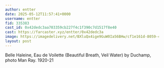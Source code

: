 ```yaml
---
author: entter
date: 2025-05-12T11:57:41+0000
username: entter
fid: 335383
cast_id: 0x42dedc3aa703359cb227f4c1f390c7d1517f8e40
cast: https://farcaster.xyz/entter/0x42dedc3a
image: https://imagedelivery.net/BXluQx4ige9GuW0Ia56BHw/cf1e161d-8059-4933-d66f-0524a5c1f900/original
layout: post
---
```


Belle Haleine, Eau de Voilette (Beautiful Breath, Veil Water)
by Duchamp, photo Man Ray. 1920-21

<img src='https://imagedelivery.net/BXluQx4ige9GuW0Ia56BHw/cf1e161d-8059-4933-d66f-0524a5c1f900/original' alt='' referrerpolicy='no-referrer'/>
